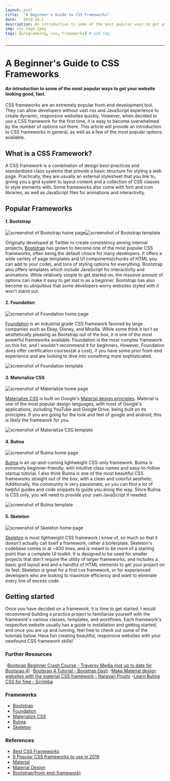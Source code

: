 ```yaml
---
layout: post
title:  "A Beginner's Guide to CSS Frameworks"
date:   2019-10-1
description: An introduction to some of the most popular ways to get your website looking good, fast.
img: css-logo.jpeg
tags: [programming, css, frameworks] # add tag
---
```

---

# A Beginner's Guide to CSS Frameworks 
#### An introduction to some of the most popular ways to get your website looking good, fast.

CSS frameworks are an extremely popular front-end development tool. They can allow developers without vast css and JavaScript experience to create dynamic, responsive websites quickly. However, when decided to use a CSS framework for the first time, it is easy to become overwhelmed by the number of options out there. This article will provide an introduction to CSS frameworks in general, as well as a few of the most popular options available. 

## What is a CSS Framework? 

A CSS framework is a combination of design best-practices and standardized class systems that provide a basic structure for styling a web page. Practically, they are usually an external stylesheet that you link to, giving you a grid system to layout content and a collection of CSS classes to style elements with. Some frameworks also come with font and icon libraries, as well as JavaScript files for animations and interactivity. 

## Popular Frameworks 

#### 1. Bootstrap

![screenshot of Bootstrap home page](/assets/img/bootstrap.png)![screenshot of Bootstrap template](/assets/img/boostrap-template.png)

Originally developed at Twitter to create consistency among internal projects, [Bootstrap](https://getbootstrap.com/) has grown to become one of the most popular CSS frameworks, often being the default choice for many developers. It offers a wide variety of page templates and UI components(chunks of HTML you can add to your code), and tons of styling options for everything. Bootstrap also offers templates which include JavaScript for interactivity and animations. While relatively simple to get started on, the massive amount of options can make it easy to get lost in as a beginner. Bootstrap has also become so ubiquitous that some developers worry websites styled with it won't stand out. 



#### 2. Foundation

![screenshot of Foundation home page](/assets/img/foundation.png)

[Foundation](https://foundation.zurb.com/) is an industrial grade CSS framework favored by large companies such as Ebay, Disney, and Mozilla. While some think it isn't as aesthetically pleasing as Bootstrap out of the box, it is one of the most powerful frameworks available. Foundation is the most complex framework on this list, and I wouldn't recommend it for beginners. However, Foundation does offer certification courses(at a cost), if you have some prior front-end experience and are looking to dive into something more sophisticated.

![screenshot of Foundation template](/assets/img/foundation-template.png)

#### 3. Materialize CSS

![screenshot of Materialize home page](/assets/img/materialize.png)

[Materialize CSS](https://materializecss.com/) is built on Google's [Material design principles](https://material.io/design/). Material is one of the most popular design languages, with most of Google's applications, including YouTube and Google Drive, being built on its principles. If you are going for the look and feel of google and android, this is likely the framework for you.

![screenshot of Materialize CSS template](/assets/img/material-template.png)

#### 4. Bulma 

![screenshot of Bulma home page](/assets/img/bulma.png)

[Bulma](bulma.io) is an up-and-coming lightweight CSS-only framework. Bulma is extremely beginner-friendly, with intuitive class names and easy-to-follow startup tutorial. I also think Bulma is one of the most beautiful CSS frameworks straight out of the box, with a clean and colorful aesthetic. Additionally, the community is very passionate, so you can find a lot of helpful guides and code snippets to guide you along the way. Since Bulma is CSS only, you will need to provide your own JavaScript if needed. 

![screenshot of Bulma template](/assets/img/bulma-template.png)

#### 5. Skeleton

![screenshot of Skeleton home page](/assets/img/skeleton.png)

[Skeleton](http://getskeleton.com/) is most lightweight CSS framework I know of, so much so that it doesn't actually call itself a framework, rather a boilerplate. Skeleton's codebase comes in at ~400 lines, and is meant to be more of a starting point than a complete UI toolkit. It is designed to be used for smaller projects that don't require the utility of larger frameworks, and includes a basic grid layout and and a handful of HTML elements to get your project on its feet. Skeleton is great for a first css framework, or for experienced developers who are looking to maximize efficiency and want to eliminate every line of excess code. 

## Getting started 

Once you have decided on a framework, it is time to get started. I would recommend building a practice project to familiarize yourself with the framework's various classes, templates, and workflows. Each framework's respective website usually has a guide to installation and getting started, and once you are up and running, feel free to check out some of the tutorials below. Have fun creating beautiful, responsive websites with your newfound CSS framework skills!

### Further Resources
-[Bootsrap Beginner Crash Course - Traversy Media (not up to date for Bootsrap 4)](https://www.youtube.com/watch?v=5GcQtLDGXy8)
-[Bootsrap 4 Tutorial - Boostrap Dash](https://www.bootstrapdash.com/bootstrap-4-tutorial/introduction/)
-[Make Material design websites with the material CSS framework - Narayan Prusty](https://scotch.io/tutorials/make-material-design-websites-with-the-materialize-css-framework)
-[Learn Bulma CSS for free - Scrimba](https://scrimba.com/g/gbulma)


### Frameworks
- [Bootstrap](https://getbootstrap.com/)
- [Foundation](https://foundation.zurb.com/)
- [Materialize CSS](https://materializecss.com/)
- [Bulma](bulma.io)
- [Skeleton](http://getskeleton.com/)

### References
- [Best CSS Frameworks](https://geekflare.com/best-css-frameworks/)
- [6 Popular CSS frameworks to use in 2019](https://scotch.io/bar-talk/6-popular-css-frameworks-to-use-in-2019#toc-tailwind-css)
- [Material](https://material.io/design/)
- [Material Design](https://en.wikipedia.org/wiki/Material_Design)
- [Bootstrap(front-end-framework)](https://en.wikipedia.org/wiki/Bootstrap_(front-end_framework))